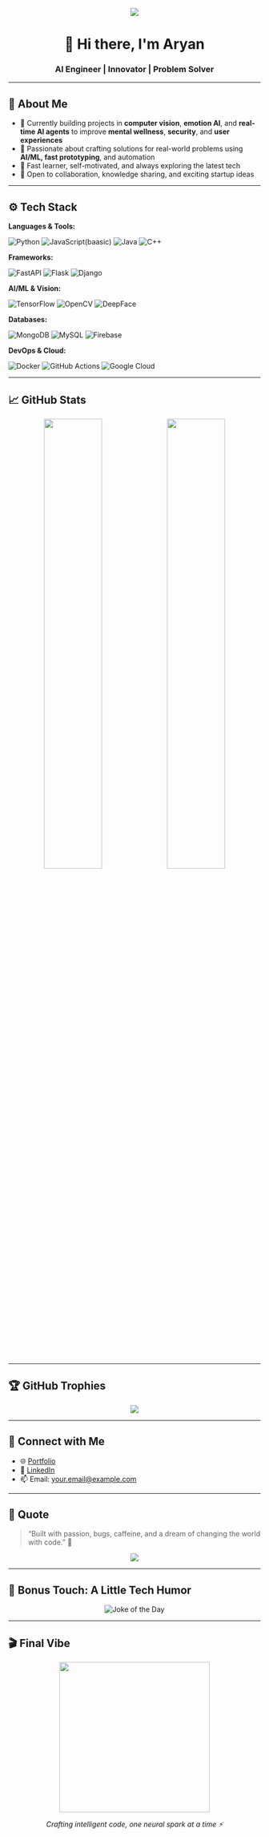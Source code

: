 
<p align="center">
  <img src="https://capsule-render.vercel.app/api?type=waving&color=gradient&height=200&section=header&text=Aryan%20Shukla&fontSize=45&fontAlignY=35&desc=Engineer.%20Creator.%20Dreamer.%20AI%20in%20Action!&descAlignY=55&descAlign=60"/>
</p>

<h1 align="center">👋 Hi there, I'm Aryan</h1>
<h3 align="center">AI Engineer | Innovator | Problem Solver</h3>

---

## 🧠 About Me

- 🔭 Currently building projects in **computer vision**, **emotion AI**, and **real-time AI agents** to improve **mental wellness**, **security**, and **user experiences**
- 🚀 Passionate about crafting solutions for real-world problems using **AI/ML, fast prototyping**, and automation
- 🧠 Fast learner, self-motivated, and always exploring the latest tech
- 🤝 Open to collaboration, knowledge sharing, and exciting startup ideas

---

## ⚙️ Tech Stack

**Languages & Tools:**

![Python](https://img.shields.io/badge/-Python-3776AB?style=flat&logo=python&logoColor=white)
![JavaScript(baasic)](https://img.shields.io/badge/-JavaScript-F7DF1E?style=flat&logo=javascript&logoColor=black)
![Java](https://img.shields.io/badge/-Java-007396?style=flat&logo=java&logoColor=white)
![C++](https://img.shields.io/badge/-C++-00599C?style=flat&logo=c%2B%2B&logoColor=white)

**Frameworks:**

![FastAPI](https://img.shields.io/badge/-FastAPI-009688?style=flat&logo=fastapi&logoColor=white)
![Flask](https://img.shields.io/badge/-Flask-000000?style=flat&logo=flask&logoColor=white)
![Django](https://img.shields.io/badge/-Django-092E20?style=flat&logo=django&logoColor=white)

**AI/ML & Vision:**

![TensorFlow](https://img.shields.io/badge/-TensorFlow-FF6F00?style=flat&logo=tensorflow&logoColor=white)
![OpenCV](https://img.shields.io/badge/-OpenCV-5C3EE8?style=flat&logo=opencv&logoColor=white)
![DeepFace](https://img.shields.io/badge/-DeepFace-FF4081?style=flat&logo=deepface&logoColor=white)

**Databases:**

![MongoDB](https://img.shields.io/badge/-MongoDB-47A248?style=flat&logo=mongodb&logoColor=white)
![MySQL](https://img.shields.io/badge/-MySQL-4479A1?style=flat&logo=mysql&logoColor=white)
![Firebase](https://img.shields.io/badge/-Firebase-FFCA28?style=flat&logo=firebase&logoColor=black)

**DevOps & Cloud:**

![Docker](https://img.shields.io/badge/-Docker-2496ED?style=flat&logo=docker&logoColor=white)
![GitHub Actions](https://img.shields.io/badge/-GitHub%20Actions-2088FF?style=flat&logo=github-actions&logoColor=white)
![Google Cloud](https://img.shields.io/badge/-Google%20Cloud-4285F4?style=flat&logo=google-cloud&logoColor=white)

---

## 📈 GitHub Stats

<p align="center">
  <img src="https://github-readme-stats.vercel.app/api?username=Aryanshukla578&show_icons=true&theme=radical" width="48%"/>
  <img src="https://github-readme-stats.vercel.app/api/top-langs/?username=Aryanshukla578&layout=compact&theme=radical" width="48%"/>
</p>

---

## 🏆 GitHub Trophies

<p align="center">
  <img src="https://github-profile-trophy.vercel.app/?username=Aryanshukla578&theme=radical" />
</p>

---

## 🔗 Connect with Me

- 🌐 [Portfolio](https://portfolio-chi-black-25.vercel.app/)
- 💼 [LinkedIn](https://www.linkedin.com/in/aryanshukla578)
- 📫 Email: [your.email@example.com](mailto:your.email@example.com)

---

## 💬 Quote

> “Built with passion, bugs, caffeine, and a dream of changing the world with code.” 🚀

<p align="center">
  <img src="https://capsule-render.vercel.app/api?type=waving&color=gradient&height=150&section=footer"/>
</p>


---

## 🌟 Bonus Touch: A Little Tech Humor

<p align="center">
  <img src="https://readme-jokes.vercel.app/api?theme=tokyonight" alt="Joke of the Day" />
</p>

---

## 🎬 Final Vibe

<p align="center">
  <img src="https://media.giphy.com/media/3o7aD2saalBwwftBIY/giphy.gif" width="300" />
</p>

<p align="center">
  <i>Crafting intelligent code, one neural spark at a time ⚡</i>
</p>
